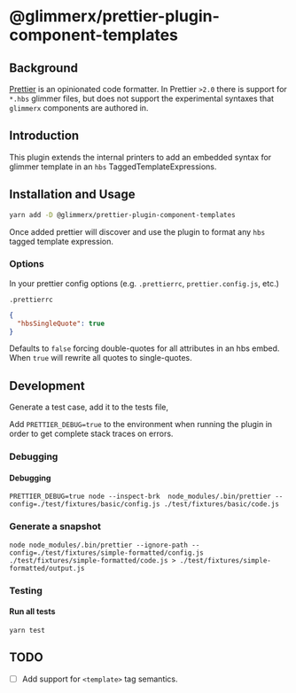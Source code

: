 # @glimmerx/prettier-plugin-component-templates

## Background

[Prettier](https://prettier.io/docs/en/index.html) is an opinionated code formatter. In Prettier `>2.0` there is support for `*.hbs` glimmer files, but does not support the experimental syntaxes that `glimmerx` components are authored in.

## Introduction

This plugin extends the internal printers to add an embedded syntax for glimmer template in an `hbs` TaggedTemplateExpressions.

## Installation and Usage

```bash
yarn add -D @glimmerx/prettier-plugin-component-templates
```

Once added prettier will discover and use the plugin to format any `hbs` tagged template expression.

### Options

In your prettier config options (e.g. `.prettierrc`, `prettier.config.js`, etc.)

`.prettierrc`

```json
{
  "hbsSingleQuote": true
}
```

Defaults to `false` forcing double-quotes for all attributes in an hbs embed. When `true` will rewrite all quotes to single-quotes.

## Development

Generate a test case, add it to the tests file,

Add `PRETTIER_DEBUG=true` to the environment when running the plugin in order to get complete stack traces on errors.

### Debugging

#### Debugging

```
PRETTIER_DEBUG=true node --inspect-brk  node_modules/.bin/prettier --config=./test/fixtures/basic/config.js ./test/fixtures/basic/code.js
```

### Generate a snapshot

```
node node_modules/.bin/prettier --ignore-path --config=./test/fixtures/simple-formatted/config.js ./test/fixtures/simple-formatted/code.js > ./test/fixtures/simple-formatted/output.js
```

### Testing

#### Run all tests

```
yarn test
```

## TODO

- [ ] Add support for `<template>` tag semantics.
